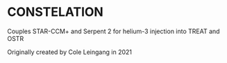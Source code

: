# CONSTELATION
Couples STAR-CCM+ and Serpent 2 for helium-3 injection into TREAT and OSTR


Originally created by Cole Leingang in 2021
